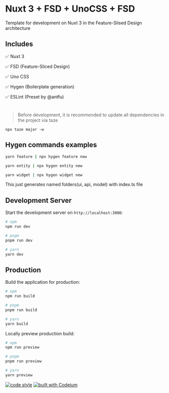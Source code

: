 # Nuxt 3 + FSD + UnoCSS + FSD

Template for development on Nuxt 3 in the Feature-Slised Design architecture

## Includes

✅ Nuxt 3 

✅ FSD (Feature-Sliced Design) 

✅ Uno CSS

✅ Hygen (Boilerplate generation)

✅ ESLint (Preset by @antfu) 

#
> Before development, it is recommended to update all dependencies in the project via taze
```
npx taze major -w
```


## Hygen commands examples 

```bash
yarn feature | npx hygen feature new

yarn entity | npx hygen entity new

yarn widget | npx hygen widget new
```

This just generates named folders(ui, api, model) with index.ts file

## Development Server

Start the development server on `http://localhost:3000`:

```bash
# npm
npm run dev

# pnpm
pnpm run dev

# yarn
yarn dev
```

## Production

Build the application for production:

```bash
# npm
npm run build

# pnpm
pnpm run build

# yarn
yarn build
```

Locally preview production build:

```bash
# npm
npm run preview

# pnpm
pnpm run preview

# yarn
yarn preview
```

[![code style](https://antfu.me/badge-code-style.svg)](https://github.com/antfu/eslint-config) [![built with Codeium](https://codeium.com/badges/main)](https://codeium.com)